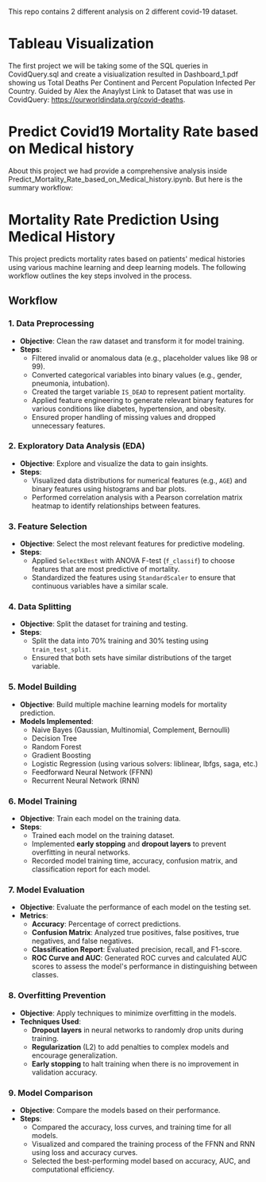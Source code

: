 This repo contains 2 different analysis on 2 different covid-19 dataset.
# Tableau Visualization

The first project we will be taking some of the SQL queries in CovidQuery.sql and create a visiualization resulted in Dashboard_1.pdf showing us Total Deaths Per Continent and Percent Population Infected Per Country. Guided by Alex the Anaylyst
Link to Dataset that was use in CovidQuery: https://ourworldindata.org/covid-deaths.

# Predict Covid19 Mortality Rate based on Medical history
About this project we had provide a comprehensive analysis inside Predict_Mortality_Rate_based_on_Medical_history.ipynb. But here is the summary workflow:

# Mortality Rate Prediction Using Medical History

This project predicts mortality rates based on patients' medical histories using various machine learning and deep learning models. The following workflow outlines the key steps involved in the process.

## Workflow
### 1. Data Preprocessing
   - **Objective**: Clean the raw dataset and transform it for model training.
   - **Steps**:
     - Filtered invalid or anomalous data (e.g., placeholder values like 98 or 99).
     - Converted categorical variables into binary values (e.g., gender, pneumonia, intubation).
     - Created the target variable `IS_DEAD` to represent patient mortality.
     - Applied feature engineering to generate relevant binary features for various conditions like diabetes, hypertension, and obesity.
     - Ensured proper handling of missing values and dropped unnecessary features.

### 2. Exploratory Data Analysis (EDA)
   - **Objective**: Explore and visualize the data to gain insights.
   - **Steps**:
     - Visualized data distributions for numerical features (e.g., `AGE`) and binary features using histograms and bar plots.
     - Performed correlation analysis with a Pearson correlation matrix heatmap to identify relationships between features.

### 3. Feature Selection
   - **Objective**: Select the most relevant features for predictive modeling.
   - **Steps**:
     - Applied `SelectKBest` with ANOVA F-test (`f_classif`) to choose features that are most predictive of mortality.
     - Standardized the features using `StandardScaler` to ensure that continuous variables have a similar scale.

### 4. Data Splitting
   - **Objective**: Split the dataset for training and testing.
   - **Steps**:
     - Split the data into 70% training and 30% testing using `train_test_split`.
     - Ensured that both sets have similar distributions of the target variable.

### 5. Model Building
   - **Objective**: Build multiple machine learning models for mortality prediction.
   - **Models Implemented**:
     - Naive Bayes (Gaussian, Multinomial, Complement, Bernoulli)
     - Decision Tree
     - Random Forest
     - Gradient Boosting
     - Logistic Regression (using various solvers: liblinear, lbfgs, saga, etc.)
     - Feedforward Neural Network (FFNN)
     - Recurrent Neural Network (RNN)
   
### 6. Model Training
   - **Objective**: Train each model on the training data.
   - **Steps**:
     - Trained each model on the training dataset.
     - Implemented **early stopping** and **dropout layers** to prevent overfitting in neural networks.
     - Recorded model training time, accuracy, confusion matrix, and classification report for each model.

### 7. Model Evaluation
   - **Objective**: Evaluate the performance of each model on the testing set.
   - **Metrics**:
     - **Accuracy**: Percentage of correct predictions.
     - **Confusion Matrix**: Analyzed true positives, false positives, true negatives, and false negatives.
     - **Classification Report**: Evaluated precision, recall, and F1-score.
     - **ROC Curve and AUC**: Generated ROC curves and calculated AUC scores to assess the model's performance in distinguishing between classes.

### 8. Overfitting Prevention
   - **Objective**: Apply techniques to minimize overfitting in the models.
   - **Techniques Used**:
     - **Dropout layers** in neural networks to randomly drop units during training.
     - **Regularization** (L2) to add penalties to complex models and encourage generalization.
     - **Early stopping** to halt training when there is no improvement in validation accuracy.

### 9. Model Comparison
   - **Objective**: Compare the models based on their performance.
   - **Steps**:
     - Compared the accuracy, loss curves, and training time for all models.
     - Visualized and compared the training process of the FFNN and RNN using loss and accuracy curves.
     - Selected the best-performing model based on accuracy, AUC, and computational efficiency.


